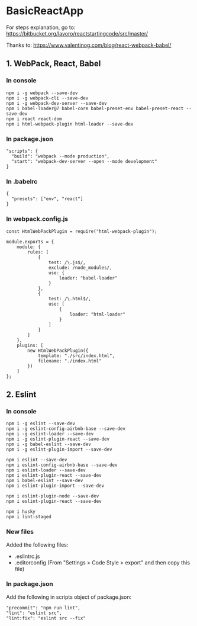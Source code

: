 # BasicReactApp

For steps explanation, go to: https://bitbucket.org/lavoro/reactstartingcode/src/master/

Thanks to: https://www.valentinog.com/blog/react-webpack-babel/

## 1. WebPack, React, Babel

### In console

```
npm i -g webpack --save-dev
npm i -g webpack-cli --save-dev
npm i -g webpack-dev-server --save-dev
npm i babel-loader@7 babel-core babel-preset-env babel-preset-react --save-dev
npm i react react-dom 
npm i html-webpack-plugin html-loader --save-dev
```

### In package.json

```
"scripts": {
  "build": "webpack --mode production",
  "start": "webpack-dev-server --open --mode development"
}
```

### In .babelrc
```
{
  "presets": ["env", "react"]
}
```

### In webpack.config.js
```
const HtmlWebPackPlugin = require("html-webpack-plugin");

module.exports = {
    module: {
        rules: [
            {
                test: /\.js$/,
                exclude: /node_modules/,
                use: {
                    loader: "babel-loader"
                }
            },
            {
                test: /\.html$/,
                use: [
                    {
                        loader: "html-loader"
                    }
                ]
            }
        ]
    },
    plugins: [
        new HtmlWebPackPlugin({
            template: "./src/index.html",
            filename: "./index.html"
        })
    ]
};
```

## 2. Eslint

### In console

```
npm i -g eslint --save-dev
npm i -g eslint-config-airbnb-base --save-dev
npm i -g eslint-loader --save-dev
npm i -g eslint-plugin-react --save-dev
npm i -g babel-eslint --save-dev
npm i -g eslint-plugin-import --save-dev

npm i eslint --save-dev
npm i eslint-config-airbnb-base --save-dev
npm i eslint-loader --save-dev
npm i eslint-plugin-react --save-dev
npm i babel-eslint --save-dev
npm i eslint-plugin-import --save-dev

npm i eslint-plugin-node --save-dev
npm i eslint-plugin-react --save-dev

npm i husky
npm i lint-staged
```

### New files
Added the following files:
- .eslintrc.js
- .editorconfig (From "Settings > Code Style > export" and then copy this file)

### In package.json
Add the following in scripts object of package.json:

```
"precommit": "npm run lint",
"lint": "eslint src",
"lint:fix": "eslint src --fix"
```
